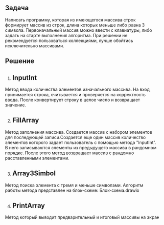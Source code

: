 ## Задача

Написать программу, которая из имеющегося массива строк формирует массив из строк,
длина которых меньше либо равна 3 символа. Первоначальный массив можно ввести с клавиатуры,
либо задать на старте выполнения алгоритма. При решении не рекомендуется пользоваться коллекциями,
лучше обойтись исключительно массивами.

## Решение

1. ## InputInt

Метод ввода количества элементов изначального массива.
На вход принимается строка, считывается и проверяется на корректность ввода. После конвертирует строку в целое число и возвращает значение.

2. ## FillArray

Метод заполнения массива. Создается массив с набором элементов для последующей записи.Создается еще один массив количество элементов которого задает пользователь с помощью метода "InputInt". В него записываются элементы из предыдущего массива в рандомном порядке. После этого метод возвращает массив с рандомно расставленными элементами.

3. ## Array3Simbol

Метод поиска элемента с тремя и меньше символами. Алгоритм работы метода представлен на блок-схеме: Блок-схема.drawio

4. ## PrintArray

Метод который выводит предварительный и итоговый массивы на экран
